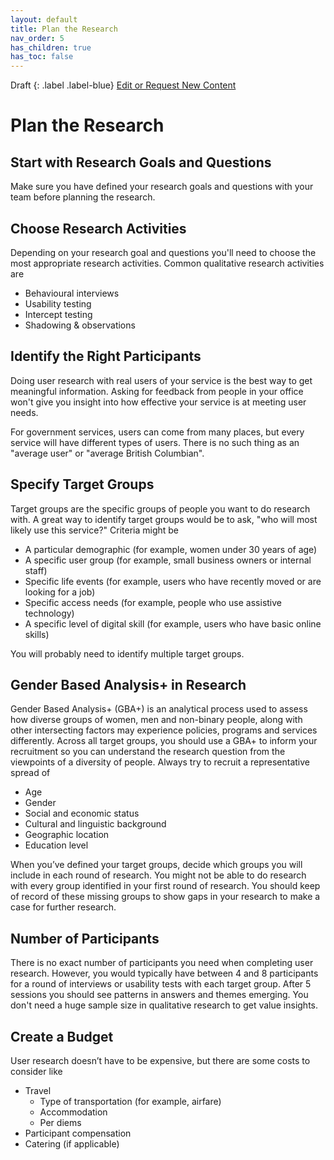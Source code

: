 ```yaml
---
layout: default
title: Plan the Research
nav_order: 5
has_children: true
has_toc: false
---
```


Draft
{: .label .label-blue}
[Edit or Request New Content](https://github.com/bcgov/user-research-guide/issues/new/choose)

# Plan the Research

## Start with Research Goals and Questions

Make sure you have defined your research goals and questions with your team before planning the research.

## Choose Research Activities

Depending on your research goal and questions you'll need to choose the most appropriate research activities. Common qualitative research activities are

- Behavioural interviews
- Usability testing
- Intercept testing
- Shadowing & observations

## Identify the Right Participants

Doing user research with real users of your service is the best way to get meaningful information. Asking for feedback from people in your office won't give you insight into how effective your service is at meeting user needs.

For government services, users can come from many places, but every service will have different types of users. There is no such thing as an "average user" or "average British Columbian".

## Specify Target Groups

Target groups are the specific groups of people you want to do research with. A great way to identify target groups would be to ask, "who will most likely use this service?" Criteria might be

- A particular demographic (for example, women under 30 years of age)
- A specific user group (for example, small business owners or internal staff)
- Specific life events (for example, users who have recently moved or are looking for a job)
- Specific access needs (for example, people who use assistive technology)
- A specific level of digital skill (for example, users who have basic online skills)

You will probably need to identify multiple target groups.

## Gender Based Analysis+ in Research

Gender Based Analysis+ (GBA+) is an analytical process used to assess how diverse groups of women, men and non-binary people, along with other intersecting factors may experience policies, programs and services differently. Across all target groups, you should use a GBA+ to inform your recruitment so you can understand the research question from the viewpoints of a diversity of people. Always try to recruit a representative spread of

- Age
- Gender
- Social and economic status
- Cultural and linguistic background
- Geographic location
- Education level

When you’ve defined your target groups, decide which groups you will include in each round of research. You might not be able to do research with every group identified in your first round of research. You should keep of record of these missing groups to show gaps in your research to make a case for further research.

## Number of Participants

There is no exact number of participants you need when completing user research. However, you would typically have between 4 and 8 participants for a round of interviews or usability tests with each target group. After 5 sessions you should see patterns in answers and themes emerging. You don't need a huge sample size in qualitative research to get value insights.

## Create a Budget

User research doesn’t have to be expensive, but there are some costs to consider like

- Travel
  - Type of transportation (for example, airfare)
  - Accommodation
  - Per diems
- Participant compensation
- Catering (if applicable)
